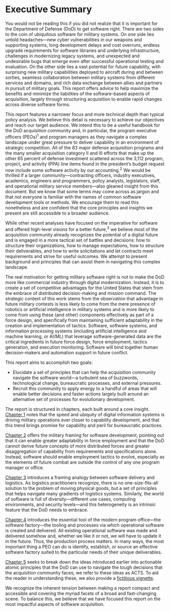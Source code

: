 # Executive Summary

You would not be reading this if you did not realize that it is important for the Department of Defense (DoD) to get 
software right. There are two sides to the coin of ubiquitous software for military systems. On one side lies untold 
headaches—new cyber vulnerabilities in our weapons and supporting systems, long development delays and cost overruns, 
endless upgrade requirements for software libraries and underlying infrastructure, challenges in modernizing legacy 
systems, and unexpected and undesirable bugs that emerge even after successful operational testing and evaluation. On 
the other side lies a vast potential for future capability, with surprising new military capabilities deployed to 
aircraft during and between sorties, seamless collaboration between military systems from different services and 
domains, and rich data exchange between allies and partners in pursuit of military goals. This report offers advice to 
help maximize the benefits and minimize the liabilities of the software-based aspects of acquisition, largely through 
structuring acquisition to enable rapid changes across diverse software forms.


This report features a narrower focus and more technical depth than typical policy analysis. We believe this detail is 
necessary to achieve our objectives and reach our target audience. We intend this to be a useful handbook for the DoD 
acquisition community and, in particular, the program executive officers (PEOs)<sup>1</sup> and program managers as they 
navigate a complex landscape under great pressure to deliver capability in an environment of strategic competition. All 
of the 83 major defense acquisition programs and the many smaller acquisition category II and III efforts that make up 
the other 65 percent of defense investment scattered across the 3,112 program, project, and activity (PPA) line items 
found in the president’s budget request now include some software activity by our accounting.<sup>2</sup> We would be 
thrilled if a larger community—contracting officers, industry executives, academics, engineers and programmers, policy 
analysts, legislators, staff, and operational military service members—also gleaned insight from this document. But we 
know that some terms may come across as jargon and that not everyone is familiar with the names of common software 
development tools or methods. We encourage them to read this nonetheless and are confident that the core principles and 
insights we present are still accessible to a broader audience.


While other recent analyses have focused on the imperative for software and offered high-level visions for a better 
future,<sup>3</sup> we believe most of the acquisition community already recognizes the potential of a digital future 
and is engaged in a more tactical set of battles and decisions: how to structure their organizations, how to manage 
expectations, how to structure their deliverables, and how to write solicitations and let contracts meet requirements 
and strive for useful outcomes. We attempt to present background and principles that can assist them in navigating this 
complex landscape.


The real motivation for getting military software right is not to make the DoD more like commercial industry through 
digital modernization. Instead, it is to create a set of competitive advantages for the United States that stem from 
the embrace of distributed decision-making and mission command. The strategic context of this work stems from the 
observation that advantage in future military contests is less likely to come from the mere presence of robotics or 
artificial intelligence in military systems and is more likely to come from using these (and other) components 
effectively as part of a force design, and specifically from maintaining sufficient adaptability in the creation and 
implementation of tactics. Software, software systems, and information processing systems (including artificial 
intelligence and machine learning, or AI/ML) that leverage software-generated data are the critical ingredients in 
future force design, force employment, tactics generation, and execution monitoring. Software will bind together human 
decision-makers and automation support in future conflict.


This report aims to accomplish two goals:

* Elucidate a set of principles that can help the acquisition community navigate the software world—a turbulent sea of buzzwords, technological change, bureaucratic processes, and external pressures.
* Recruit this community to apply energy to a handful of areas that will enable better decisions and faster actions largely built around an alternative set of processes for evolutionary development.

The report is structured in chapters, each built around a core insight. [Chapter 1](introduction.md) notes that the 
speed and ubiquity of digital information systems is driving military operations ever closer to capability development, 
and that this trend brings promise for capability and peril for bureaucratic practices.


[Chapter 2](adaptability.md) offers the military framing for software development, pointing out that it can enable 
greater adaptability in force employment and that the DoD cannot derive future concepts of more distributed forces and 
greater disaggregation of capability from requirements and specifications alone. Instead, software should enable 
employment tactics to evolve, especially as the elements of future combat are outside the control of any one program 
manager or office.


[Chapter 3](digital-logistics.md) introduces a framing analogy between software delivery and logistics. As logistics 
practitioners recognize, there is no one-size-fits-all solution to the problem of moving physical goods, but a set of 
principles that helps navigate many gradients of logistics systems. Similarly, the world of software is full of 
diversity—different use cases, computing environments, and security levels—and this heterogeneity is an intrinsic 
feature that the DoD needs to embrace.


[Chapter 4](modern-software-factory.md) introduces the essential tool of the modern program office—the software 
factory—the tooling and processes via which operational software is created and delivered. All existing operational 
software was made and delivered somehow and, whether we like it or not, we will have to update it in the future. Thus, 
the production process matters. In many ways, the most important thing a PEO can do is identify, establish, or source 
an effective software factory suited to the particular needs of their unique deliverables.


[Chapter 5](applied-software-acquisition.md) seeks to break down the ideas introduced earlier into actionable atomic 
principles that the DoD can use to navigate the tough decisions that the acquisition community faces; we refer to these 
ideas as ACTS. To aid the reader in understanding these, we also provide a [fictitious vignette](exercising-acts-vignette.md).


We recognize the inherent tension between making a report compact and accessible and covering the myriad facets of a 
broad and fast-changing scene. To balance this, we believe that we have focused this report on the most impactful 
aspects of software acquisition.
